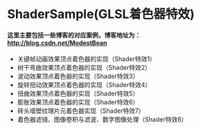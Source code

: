 # ShaderSample(GLSL着色器特效)

#### 这里主要包括一些博客的对应案例，博客地址为：<http://blog.csdn.net/ModestBean>

- 关键帧动画效果顶点着色器的实现（Shader特效1）
- 树干弯曲效果顶点着色器的实现（Shader特效2）
- 波动效果顶点着色器的实现（Shader特效3）
- 旋转扭动效果顶点着色器的实现（Shader特效4）
- 扭曲效果顶点着色器的实现（Shader特效5）
- 膨胀效果顶点着色器的实现（Shader特效6）
- 砖头墙壁纹理片元着色器实现（Shader特效7）
- 着色器滤镜、图像卷积与滤波、数字图像处理（Shader特效8）